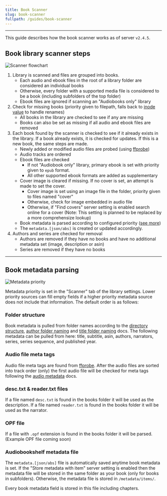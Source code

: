 ```yaml
---
title: Book Scanner
slug: book-scanner
fullpath: /guides/book-scanner
---
```


---

This guide describes how the book scanner works as of server `v2.4.5`.

## Book library scanner steps
![Scanner flowchart](/guides/scanner/scanner_flowchart.png)
1. Library is scanned and files are grouped into books.
    - Each audio and ebook files in the root of a library folder are considered an individual books
    - Otherwise, every folder with a supported media file is considered to be a book (including subfolders of the top folder)
    - Ebook files are ignored if scanning an "Audiobooks only" library
2. Check for missing books (priority given to filepath, falls back to [inode value](https://wikipedia.org/wiki/Inode) to handle renames)
    - All books in the library are checked to see if any are missing
    - Books can also be set as missing if all audio and ebook files are removed
3. Each book found by the scanner is checked to see if it already exists in the library. If a book already exists, it is checked for updates. If this is a new book, the same steps are made.
    - Newly added or modified audio files are probed (using [ffprobe](https://ffmpeg.org/ffprobe.html))
    - Audio tracks are ordered
    - Ebook files are checked
        - If not "Audiobook only" library, primary ebook is set with priority given to `epub` format.
        - All other supported ebook formats are added as supplementary
    - Cover image is cleared if missing. If no cover is set, an attempt is made to set the cover.
        - Cover image is set using an image file in the folder, priority given to files named "cover"
        - Otherwise, check for image embedded in audio file
        - Otherwise, if "Find covers" server setting is enabled search online for a cover (Note: This setting is planned to be replaced by a more comprehensize lookup)
    - Book metadata is parsed according to configured priority ([see more]($book-metadata-parsing))
    - The `metadata.[json/abs]` is created or updated accordingly.
4. Authors and series are checked for removal
    - Authors are removed if they have no books and have no additional metadata set (image, description or asin)
    - Series are removed if they have no books

---

## Book metadata parsing
![Metadata priority](/guides/scanner/scanner_priority.png)

Metadata priority is set in the "Scanner" tab of the library settings. Lower priority sources can fill empty fields if a higher priority metadata source does not include that information. The default order is as follows:

### Folder structure
Book metadata is pulled from folder names according to the [directory structure](/docs#book-directory-structure), [author folder naming](/docs#book-author-folder-naming) and [title folder naming](/docs#book-title-folder-naming) docs.
The following metadata can be pulled from here: title, subtitle, asin, authors, narrators, series, series sequence, and published year.

### Audio file meta tags
Audio file meta tags are found from [ffprobe](https://ffmpeg.org/ffprobe.html). After the audio files are sorted into track order (only) the first audio file will be checked for meta tags following the [audio metadata](/docs#book-audio-metadata) docs.

### desc.txt & reader.txt files
If a file named `desc.txt` is found in the books folder it will be used as the description. If a file named `reader.txt` is found in the books folder it will be used as the narrator.

### OPF file
If a file with `.opf` extension is found in the books folder it will be parsed. (Example OPF file coming soon)

### Audiobookshelf metadata file
The `metadata.[json/abs]` file is automatically saved anytime book metadata is set. If the "Store metadata with item" server setting is enabled then the metadata file will be stored in the same folder as your book (only for books in subfolders). Otherwise, the metadata file is stored in `/metadata/items/`.

Every book metadata field is stored in this file including chapters.
